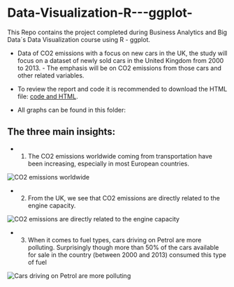 # Data-Visualization-R---ggplot-
This Repo contains the project completed during Business Analytics and Big Data´s Data Visualization course using R - ggplot.


- Data of CO2 emissions with a focus on new cars in the UK, the study will focus on a dataset of newly sold cars in the United Kingdom from 2000 to 2013. - The emphasis will be on CO2 emissions from those cars and other related variables. 

- To review the report and code it is recommended to download the HTML file: [code and HTML](https://github.com/BegonaFrigolet/Data_Vizualization_-R-_ggplot-/blob/main/Final%20HTML.html).

- All graphs can be found in this folder: 

## The three main insights:

 - 1. The CO2 emissions worldwide coming from transportation have been increasing, especially in most European countries.
 
 ![CO2 emissions worldwide](https://github.com/BegonaFrigolet/Data-Visualization_R_Library_ggplot/blob/main/1.%20Graphs/22.%20The%20CO2%20emissions%20worldwide%20coming%20from%20transportation%20have%20been%20increasing%2C%20especially%20in%20most%20European%20countries..png)
 

 
 - 2. From the UK, we see that CO2 emissions are directly related to the engine capacity.

![CO2 emissions are directly related to the engine capacity](https://github.com/BegonaFrigolet/Data-Visualization_R_Library_ggplot/blob/main/1.%20Graphs/23.%20%20CO2%20emissions%20are%20directly%20related%20to%20the%20engine%20capacity..png)


- 3. When it comes to fuel types, cars driving on Petrol are more polluting. Surprisingly though more than 50% of the cars available for sale in the country (between 2000 and 2013) consumed this type of fuel

![Cars driving on Petrol are more polluting](https://github.com/BegonaFrigolet/Data-Visualization_R_Library_ggplot/blob/main/1.%20Graphs/24.%20Surprisingly%20though%20more%20than%2050%25%20of%20the%20cars%20available%20for%20sale%20in%20the%20country%20(between%202000%20and%202013)%20consumed%20this%20type%20of%20fuel..png)
